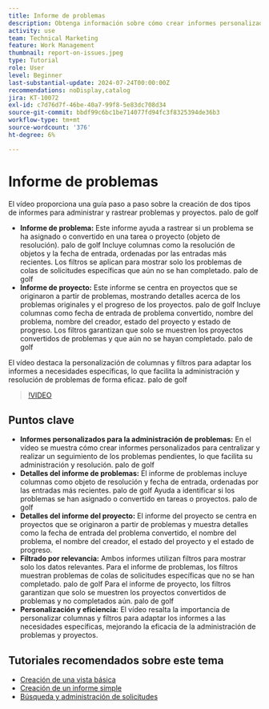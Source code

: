 ```yaml
---
title: Informe de problemas
description: Obtenga información sobre cómo crear informes personalizados para la administración de problemas y proyectos, incluido cómo centralizar y rastrear problemas abiertos, personalizar columnas y filtros y optimizar la administración de proyectos y problemas.
activity: use
team: Technical Marketing
feature: Work Management
thumbnail: report-on-issues.jpeg
type: Tutorial
role: User
level: Beginner
last-substantial-update: 2024-07-24T00:00:00Z
recommendations: noDisplay,catalog
jira: KT-10072
exl-id: c7d76d7f-46be-40a7-99f8-5e83dc708d34
source-git-commit: bbdf99c6bc1be714077fd94fc3f8325394de36b3
workflow-type: tm+mt
source-wordcount: '376'
ht-degree: 6%

---
```


# Informe de problemas

El vídeo proporciona una guía paso a paso sobre la creación de dos tipos de informes para administrar y rastrear problemas y proyectos. palo de golf

* **Informe de problema:** Este informe ayuda a rastrear si un problema se ha asignado o convertido en una tarea o proyecto (objeto de resolución). palo de golf Incluye columnas como la resolución de objetos y la fecha de entrada, ordenadas por las entradas más recientes. Los filtros se aplican para mostrar solo los problemas de colas de solicitudes específicas que aún no se han completado. palo de golf
* **Informe de proyecto:** Este informe se centra en proyectos que se originaron a partir de problemas, mostrando detalles acerca de los problemas originales y el progreso de los proyectos. palo de golf Incluye columnas como fecha de entrada de problema convertido, nombre del problema, nombre del creador, estado del proyecto y estado de progreso. Los filtros garantizan que solo se muestren los proyectos convertidos de problemas y que aún no se hayan completado. palo de golf

El vídeo destaca la personalización de columnas y filtros para adaptar los informes a necesidades específicas, lo que facilita la administración y resolución de problemas de forma eficaz. palo de golf


>[!VIDEO](https://video.tv.adobe.com/v/3432002/?quality=12&learn=on&enablevpops=1)

## Puntos clave

* **Informes personalizados para la administración de problemas:** En el vídeo se muestra cómo crear informes personalizados para centralizar y realizar un seguimiento de los problemas pendientes, lo que facilita su administración y resolución. palo de golf
* **Detalles del informe de problemas:** El informe de problemas incluye columnas como objeto de resolución y fecha de entrada, ordenadas por las entradas más recientes. palo de golf Ayuda a identificar si los problemas se han asignado o convertido en tareas o proyectos. palo de golf
* **Detalles del informe del proyecto:** El informe del proyecto se centra en proyectos que se originaron a partir de problemas y muestra detalles como la fecha de entrada del problema convertido, el nombre del problema, el nombre del creador, el estado del proyecto y el estado de progreso.
* **Filtrado por relevancia:** Ambos informes utilizan filtros para mostrar solo los datos relevantes. Para el informe de problemas, los filtros muestran problemas de colas de solicitudes específicas que no se han completado. palo de golf Para el informe de proyecto, los filtros garantizan que solo se muestren los proyectos convertidos de problemas y no completados aún. palo de golf
* **Personalización y eficiencia:** El vídeo resalta la importancia de personalizar columnas y filtros para adaptar los informes a las necesidades específicas, mejorando la eficacia de la administración de problemas y proyectos.


## Tutoriales recomendados sobre este tema

* [Creación de una vista básica](/help/reporting/basic-reporting/create-a-basic-view.md)
* [Creación de un informe simple](/help/reporting/basic-reporting/create-a-simple-report.md)
* [Búsqueda y administración de solicitudes](/help/manage-work/issues-requests/find-requests.md)

